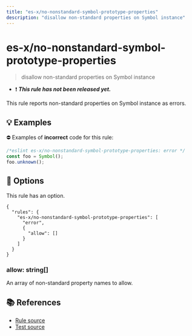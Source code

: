 ```yaml
---
title: "es-x/no-nonstandard-symbol-prototype-properties"
description: "disallow non-standard properties on Symbol instance"
---
```


# es-x/no-nonstandard-symbol-prototype-properties
> disallow non-standard properties on Symbol instance

- ❗ <badge text="This rule has not been released yet." vertical="middle" type="error"> ***This rule has not been released yet.*** </badge>

This rule reports non-standard properties on Symbol instance as errors.

## 💡 Examples

⛔ Examples of **incorrect** code for this rule:

<eslint-playground type="bad">

```js
/*eslint es-x/no-nonstandard-symbol-prototype-properties: error */
const foo = Symbol();
foo.unknown();
```

</eslint-playground>

## 🔧 Options

This rule has an option.

```jsonc
{
  "rules": {
    "es-x/no-nonstandard-symbol-prototype-properties": [
      "error",
      {
        "allow": []
      }
    ]
  }
}
```

### allow: string[]

An array of non-standard property names to allow.

## 📚 References

- [Rule source](https://github.com/eslint-community/eslint-plugin-es-x/blob/master/lib/rules/no-nonstandard-symbol-prototype-properties.js)
- [Test source](https://github.com/eslint-community/eslint-plugin-es-x/blob/master/tests/lib/rules/no-nonstandard-symbol-prototype-properties.js)
